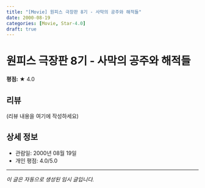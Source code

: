 ```yaml
---
title: "[Movie] 원피스 극장판 8기 - 사막의 공주와 해적들"
date: 2000-08-19
categories: [Movie, Star-4.0]
draft: true
---
```


# 원피스 극장판 8기 - 사막의 공주와 해적들

**평점:** ★ 4.0

## 리뷰

(리뷰 내용을 여기에 작성하세요)

## 상세 정보

- 관람일: 2000년 08월 19일
- 개인 평점: 4.0/5.0

---

*이 글은 자동으로 생성된 임시 글입니다.*
